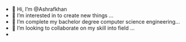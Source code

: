 - 👋 Hi, I’m @Ashrafkhan
- 👀 I’m interested in to create new things ...
- 🌱 I’m complete my bachelor degree computer science engineering...
- 💞️ I’m looking to collaborate on my skill into field ...
-

<!---
Ashrafkhan0026/Ashrafkhan0026 is a ✨ special ✨ repository because its `README.md` (this file) appears on your GitHub profile.
You can click the Preview link to take a look at your changes.
--->
